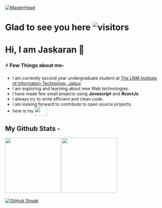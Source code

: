 [![MasterHead](https://images.unsplash.com/photo-1526649661456-89c7ed4d00b8?ixid=MnwxMjA3fDB8MHxwaG90by1wYWdlfHx8fGVufDB8fHx8&ixlib=rb-1.2.1&auto=format&fit=crop&w=871&q=80)]("https://github.com/jas-karan")

#  Glad to see you here    ![visitors](https://visitor-badge.glitch.me/badge?page_id=$jas-karan)
# Hi, I am Jaskaran :wave: 
### :zap: Few Things about me-
- I am currently second year undergraduate student at [The LNM Institute of Information Technology, Jaipur](https://www.lnmiit.ac.in).
- I am exploring and learning about new Web technologies.
- I have made few small projects using __*Javascript*__ and __*ReactJs*__.
- I always try to write efficient and clean code.
- I am looking forward to contribute to open source projects.
- here is my <a href="https://www.linkedin.com/in/jaskaran262" target="blank"><img align="center" src="https://cdn.jsdelivr.net/npm/simple-icons@3.0.1/icons/linkedin.svg" alt="" height="30" width="40" /></a>

## My Github Stats -
<img height="180em" src="https://github-readme-stats.vercel.app/api?username=jas-karan&show_icons=true&hide_border=true&&count_private=true&include_all_commits=true" />

<img height="180em" src="https://github-readme-stats.vercel.app/api/top-langs/?username=jas-karan&layout=compact&langs_count=8&hide_border=true&title_color=000000&icon_color=000000&text_color=000000&bg_color=ffffff" />

[![GitHub Streak](https://github-readme-streak-stats.herokuapp.com/?user=jas-karan)](https://git.io/streak-stats)
<!---
jas-karan/jas-karan is a ✨ special ✨ repository because its `README.md` (this file) appears on your GitHub profile.
You can click the Preview link to take a look at your changes.
--->
